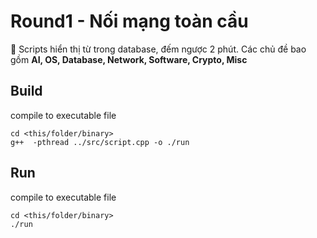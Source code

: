 # **Round1 - Nối mạng toàn cầu**
🚀 Scripts hiển thị từ trong database, đếm ngược 2 phút. Các chủ đề bao gồm **AI, OS, Database, Network, Software, Crypto, Misc**
## **Build**
compile to executable file
```
cd <this/folder/binary>
g++  -pthread ../src/script.cpp -o ./run 
```
## **Run**
compile to executable file
```
cd <this/folder/binary>
./run
```
